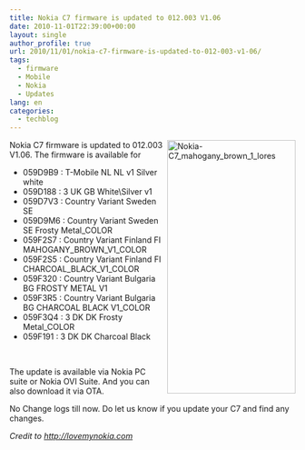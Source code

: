 ```yaml
---
title: Nokia C7 firmware is updated to 012.003 V1.06
date: 2010-11-01T22:39:00+00:00
layout: single
author_profile: true
url: 2010/11/01/nokia-c7-firmware-is-updated-to-012-003-v1-06/
tags:
  - firmware
  - Mobile
  - Nokia
  - Updates
lang: en
categories: 
  - techblog
---
```

[<img title="Nokia-C7_mahogany_brown_1_lores" border="0" alt="Nokia-C7_mahogany_brown_1_lores" align="right" src="http://lh4.ggpht.com/_vaUVXcmC3OI/TM86kPkkiAI/AAAAAAAAC_c/J4RxzROS2qs/Nokia-C7_mahogany_brown_1_lores_thumb%5B6%5D.jpg?imgmax=800" width="226" height="446" />](http://lh5.ggpht.com/_vaUVXcmC3OI/TM86iXZAOOI/AAAAAAAAC_Y/nItMf_QbJPY/s1600-h/Nokia-C7_mahogany_brown_1_lores%5B5%5D.jpg)Nokia C7 firmware is updated to 012.003 V1.06. The firmware is available for

  * 059D9B9 : T-Mobile NL NL v1 Silver white 
  * 059D188 : 3 UK GB White\Silver v1 
  * 059D7V3 : Country Variant Sweden SE 
  * 059D9M6 : Country Variant Sweden SE Frosty Metal_COLOR 
  * 059F2S7 : Country Variant Finland FI MAHOGANY\_BROWN\_V1_COLOR 
  * 059F2S5 : Country Variant Finland FI CHARCOAL\_BLACK\_V1_COLOR 
  * 059F320 : Country Variant Bulgaria BG FROSTY METAL V1 
  * 059F3R5 : Country Variant Bulgaria BG CHARCOAL BLACK V1_COLOR 
  * 059F3Q4 : 3 DK DK Frosty Metal_COLOR 
  * 059F191 : 3 DK DK Charcoal Black

 

The update is available via Nokia PC suite or Nokia OVI Suite. And you can also download it via OTA.

No Change logs till now. Do let us know if you update your C7 and find any changes.

_Credit to_ [_http://lovemynokia.com_](http://lovemynokia.com/)